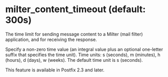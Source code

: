 # milter_content_timeout (default: 300s)
 The time limit for sending message content to a Milter (mail
filter) application, and for receiving the response. 


 Specify a non-zero time value (an integral value plus an optional
one-letter suffix that specifies the time unit). Time units: s
(seconds), m (minutes), h (hours), d (days), w (weeks).
The default time unit is s (seconds). 


 This feature is available in Postfix 2.3 and later. 



